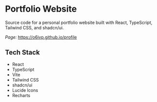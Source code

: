 # Portfolio Website

Source code for a personal portfolio website built with React, TypeScript, Tailwind CSS, and shadcn/ui.

_Page:_ https://o6ivp.github.io/profile

## Tech Stack

- React
- TypeScript
- Vite
- Tailwind CSS
- shadcn/ui
- Lucide Icons
- Recharts
